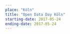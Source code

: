 ```yaml
---
place: "Köln"
title: "Open Data Day Köln"
starting-date: 2017-05-24
ending-date: 2017-05-24
---
```

